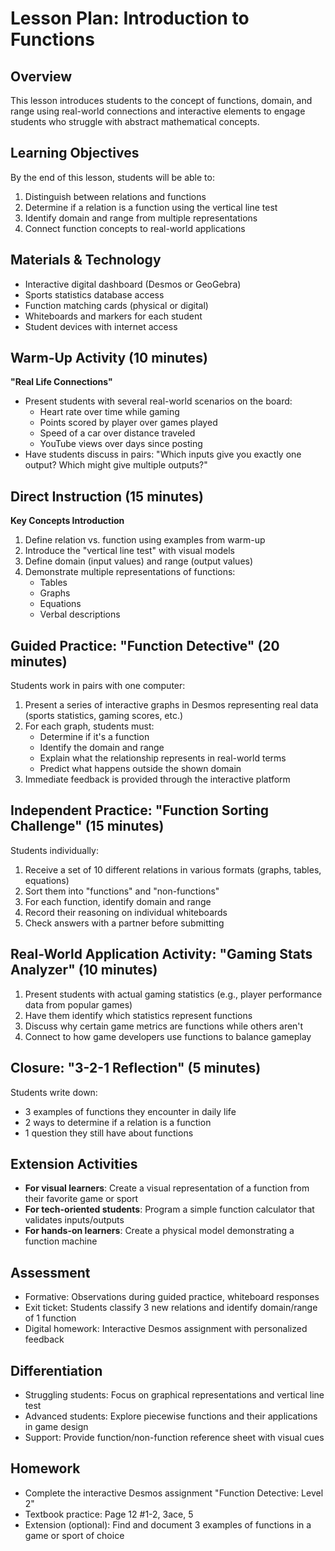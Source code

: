 # Lesson Plan: Introduction to Functions

## Overview
This lesson introduces students to the concept of functions, domain, and range using real-world connections and interactive elements to engage students who struggle with abstract mathematical concepts.

## Learning Objectives
By the end of this lesson, students will be able to:
1. Distinguish between relations and functions
2. Determine if a relation is a function using the vertical line test
3. Identify domain and range from multiple representations
4. Connect function concepts to real-world applications

## Materials & Technology
- Interactive digital dashboard (Desmos or GeoGebra)
- Sports statistics database access
- Function matching cards (physical or digital)
- Whiteboards and markers for each student
- Student devices with internet access

## Warm-Up Activity (10 minutes)
**"Real Life Connections"**
- Present students with several real-world scenarios on the board:
  * Heart rate over time while gaming
  * Points scored by player over games played
  * Speed of a car over distance traveled
  * YouTube views over days since posting
- Have students discuss in pairs: "Which inputs give you exactly one output? Which might give multiple outputs?"

## Direct Instruction (15 minutes)
**Key Concepts Introduction**
1. Define relation vs. function using examples from warm-up
2. Introduce the "vertical line test" with visual models
3. Define domain (input values) and range (output values)
4. Demonstrate multiple representations of functions:
   * Tables
   * Graphs
   * Equations
   * Verbal descriptions

## Guided Practice: "Function Detective" (20 minutes)
Students work in pairs with one computer:
1. Present a series of interactive graphs in Desmos representing real data (sports statistics, gaming scores, etc.)
2. For each graph, students must:
   * Determine if it's a function
   * Identify the domain and range
   * Explain what the relationship represents in real-world terms
   * Predict what happens outside the shown domain
3. Immediate feedback is provided through the interactive platform

## Independent Practice: "Function Sorting Challenge" (15 minutes)
Students individually:
1. Receive a set of 10 different relations in various formats (graphs, tables, equations)
2. Sort them into "functions" and "non-functions"
3. For each function, identify domain and range
4. Record their reasoning on individual whiteboards
5. Check answers with a partner before submitting

## Real-World Application Activity: "Gaming Stats Analyzer" (10 minutes)
1. Present students with actual gaming statistics (e.g., player performance data from popular games)
2. Have them identify which statistics represent functions
3. Discuss why certain game metrics are functions while others aren't
4. Connect to how game developers use functions to balance gameplay

## Closure: "3-2-1 Reflection" (5 minutes)
Students write down:
- 3 examples of functions they encounter in daily life
- 2 ways to determine if a relation is a function
- 1 question they still have about functions

## Extension Activities
- **For visual learners**: Create a visual representation of a function from their favorite game or sport
- **For tech-oriented students**: Program a simple function calculator that validates inputs/outputs
- **For hands-on learners**: Create a physical model demonstrating a function machine

## Assessment
- Formative: Observations during guided practice, whiteboard responses
- Exit ticket: Students classify 3 new relations and identify domain/range of 1 function
- Digital homework: Interactive Desmos assignment with personalized feedback

## Differentiation
- Struggling students: Focus on graphical representations and vertical line test
- Advanced students: Explore piecewise functions and their applications in game design
- Support: Provide function/non-function reference sheet with visual cues

## Homework
- Complete the interactive Desmos assignment "Function Detective: Level 2"
- Textbook practice: Page 12 #1-2, 3ace, 5
- Extension (optional): Find and document 3 examples of functions in a game or sport of choice
